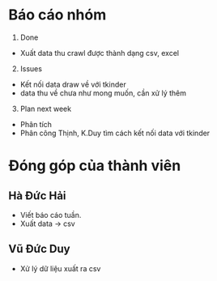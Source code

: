 # Báo cáo nhóm

1. Done
- Xuất data thu crawl được thành dạng csv, excel

2. Issues
- Kết nối data draw về với tkinder
- data thu về chưa như mong muốn, cần xử lý thêm
3. Plan next week
- Phân tích
- Phân công Thịnh, K.Duy tìm cách kết nối data với tkinder

# Đóng góp của thành viên

## Hà Đức Hải
- Viết báo cáo tuần.
- Xuất data -> csv

## Vũ Đức Duy
- Xử lý dữ liệu xuất ra csv

